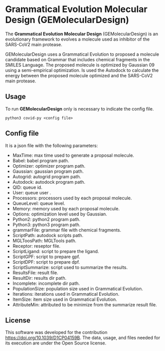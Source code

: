 # Grammatical Evolution Molecular Design (GEMolecularDesign)
The **Grammatical Evolution Molecular Design** (GEMolecularDesign) is an evolutionary framework to evolves a molecule used as inhibitor of the SARS-CoV2 main protease.

GEMolecularDesign uses a Grammatical Evolution to proposed a molecule candidate based on Grammar that includes chemical fragments in the SMILES Language. The proposed molecule is optimized by Gaussian 09 using a semi-empirical optimization. Is used the Autodock to calculate the energy between the proposed molecule optimized and the SARS-CoV2 main protease.


## Usage

To run **GEMolecularDesign** only is necessary to indicate the config file.

```
python3 covid-py <config file>
```

## Config file

It is a json file with the following parameters:
- MaxTime: max time used to generate a proposal molecule.
- Babel: babel program path.
- Optimizer: optimizer program path.
- Gaussian: gaussian program path.
- Autogrid: autogrid program path.
- Autodock: autodock program path.
- QID: queue id.
- User: queue user .
- Processors: processors used by each proposal molecule.
- QueueLevel: queue level.
- Memory: memory used by each proposal molecule.
- Options: optimization level used by Gaussian.
- Python2: python2 program path.
- Python3: python3 program path.
- grammarFile: grammar file with chemical fragments.
- ScriptPath: autodock scripts path.
- MGLToosPath: MGLTools path.
- Receptor: reseptor file.
- ScriptLigand: script to prepare the ligand. 
- ScriptGPF: script to prepare gpf.
- ScriptDPF: script to prepare dpf.
- ScriptSummarize: script used to summarize the results.
- ResultsFile: result file.
- ResultDir: results dir path.
- Incomplete: incomplete dir path.
- PopulationSize: population size used in Grammatical Evolution.
- Iterations: iterations used in Grammatical Evolution.
- ItemSize: item size used in Grammatical Evolution.
- AttributeMin: attributed to be minimize from the summarize result file.

## License
This software was developed for the contribution https://doi.org/10.1039/D1CP04159B. The data, usage,
and files needed for its execution are under the Open Source
license.
